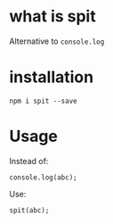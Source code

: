 # what is spit

Alternative to `console.log`

# installation

`npm i spit --save`

# Usage

Instead of:

```
console.log(abc);
```

Use:

```
spit(abc);
```
